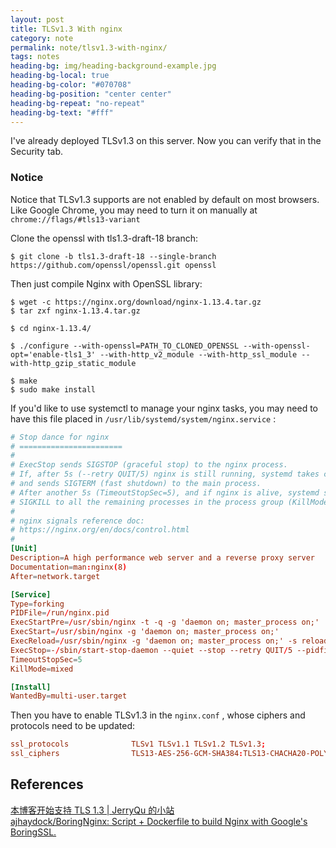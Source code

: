 ```yaml
---
layout: post
title: TLSv1.3 With nginx
category: note
permalink: note/tlsv1.3-with-nginx/
tags: notes
heading-bg: img/heading-background-example.jpg
heading-bg-local: true
heading-bg-color: "#070708"
heading-bg-position: "center center"
heading-bg-repeat: "no-repeat"
heading-bg-text: "#fff"
---
```


I've already deployed TLSv1.3 on this server. Now you can verify that in the Security tab.

### Notice
Notice that TLSv1.3 supports are not enabled by default on most browsers. Like Google Chrome, you may need to turn it on manually at ```chrome://flags/#tls13-variant```

Clone the openssl with tls1.3-draft-18 branch: 
```shell
$ git clone -b tls1.3-draft-18 --single-branch https://github.com/openssl/openssl.git openssl
```

Then just compile Nginx with OpenSSL library:

```shell
$ wget -c https://nginx.org/download/nginx-1.13.4.tar.gz
$ tar zxf nginx-1.13.4.tar.gz

$ cd nginx-1.13.4/

$ ./configure --with-openssl=PATH_TO_CLONED_OPENSSL --with-openssl-opt='enable-tls1_3' --with-http_v2_module --with-http_ssl_module --with-http_gzip_static_module

$ make
$ sudo make install
```

If you'd like to use systemctl to manage your nginx tasks, you may need to have this file placed in ```/usr/lib/systemd/system/nginx.service``` :

```conf
# Stop dance for nginx
# =======================
#
# ExecStop sends SIGSTOP (graceful stop) to the nginx process.
# If, after 5s (--retry QUIT/5) nginx is still running, systemd takes control
# and sends SIGTERM (fast shutdown) to the main process.
# After another 5s (TimeoutStopSec=5), and if nginx is alive, systemd sends
# SIGKILL to all the remaining processes in the process group (KillMode=mixed).
#
# nginx signals reference doc:
# https://nginx.org/en/docs/control.html
#
[Unit]
Description=A high performance web server and a reverse proxy server
Documentation=man:nginx(8)
After=network.target

[Service]
Type=forking
PIDFile=/run/nginx.pid
ExecStartPre=/usr/sbin/nginx -t -q -g 'daemon on; master_process on;'
ExecStart=/usr/sbin/nginx -g 'daemon on; master_process on;'
ExecReload=/usr/sbin/nginx -g 'daemon on; master_process on;' -s reload
ExecStop=-/sbin/start-stop-daemon --quiet --stop --retry QUIT/5 --pidfile /run/nginx.pid
TimeoutStopSec=5
KillMode=mixed

[Install]
WantedBy=multi-user.target
```

Then you have to enable TLSv1.3 in the ```nginx.conf``` , whose ciphers and protocols need to be updated: 
```conf
ssl_protocols              TLSv1 TLSv1.1 TLSv1.2 TLSv1.3;
ssl_ciphers                TLS13-AES-256-GCM-SHA384:TLS13-CHACHA20-POLY1305-SHA256:TLS13-AES-128-GCM-SHA256:TLS13-AES-128-CCM-8-SHA256:TLS13-AES-128-CCM-SHA256:EECDH+CHACHA20:EECDH+CHACHA20-draft:EECDH+ECDSA+AES128:EECDH+aRSA+AES128:RSA+AES128:EECDH+ECDSA+AES256:EECDH+aRSA+AES256:RSA+AES256:EECDH+ECDSA+3DES:EECDH+aRSA+3DES:RSA+3DES:!MD5;
```


## References
[本博客开始支持 TLS 1.3 | JerryQu 的小站](https://imququ.com/post/enable-tls-1-3.html)  
[ajhaydock/BoringNginx: Script + Dockerfile to build Nginx with Google's BoringSSL.](https://github.com/ajhaydock/BoringNginx)